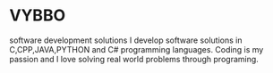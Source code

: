 # VYBBO
software development solutions
I develop software solutions in C,CPP,JAVA,PYTHON and C# programming languages.
Coding is my passion and I love solving real world problems through programing.  
